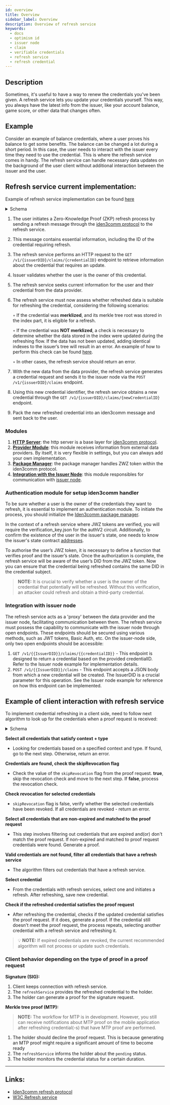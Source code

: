 ```yaml
---
id: overview
title: Overview
sidebar_label: Overview
description: Overview of refresh service
keywords:
  - docs
  - optimism id
  - issuer node
  - claim
  - verifiable credentials
  - refresh service
  - refresh credential
---
```


## Description

Sometimes, it's useful to have a way to renew the credentials you've been given. A refresh service lets you update your credentials yourself. This way, you always have the latest info from the issuer, like your account balance, game score, or other data that changes often.

## Example

Consider an example of balance credentials, where a user proves his balance to get some benefits. The balance can be changed a lot during a short period. In this case, the user needs to interact with the issuer every time they need to use the credential. This is where the refresh service comes in handy. The refresh service can handle necessary data updates on the background of the user client without additional interaction between the issuer and the user.

## Refresh service current implementation:

Example of refresh service implementation can be found [here](https://github.com/0xPolygonID/refresh-service)

<details>
  <summary>Schema</summary>
  <div align="center">
    <img src= {useBaseUrl("img/refresh-service.svg")} align="center" />
  </div>
</details>

1. The user initiates a Zero-Knowledge Proof (ZKP) refresh process by sending a refresh message through the [iden3comm protocol](https://iden3-communication.io/credentials/1.0/refresh/) to the refresh service.
2. This message contains essential information, including the ID of the credential requiring refresh.
3. The refresh service performs an HTTP request to the `GET /v1/{issuerDID}/claims/{credentialID}` endpoint to retrieve information about the credential that requires an update.
4. Issuer validates whether the user is the owner of this credential.
5. The refresh service seeks current information for the user and their credential from the data provider.
6. The refresh service must now assess whether refreshed data is suitable for refreshing the credential, considering the following scenarios:

   ◦ If the credential was **merklized**, and its merkle tree root was stored in the index part, it is eligible for a refresh.

   ◦ If the credential was **NOT merklized**, a check is necessary to determine whether the data stored in the index were updated during the refreshing flow. If the data has not been updated, adding identical indexes to the issuer’s tree will result in an error. An example of how to perform this check can be found [here](https://github.com/0xPolygonID/refresh-service/blob/e9c310fc3808e1f58ce108523b4fd07dd67800ed/service/refresh.go#L175).

   ◦ In other cases, the refresh service should return an error.

7. With the new data from the data provider, the refresh service generates a credential request and sends it to the issuer node via the `POST /v1/{issuerDID}/claims` endpoint.
8. Using this new credential identifier, the refresh service obtains a new credential through the `GET /v1/{issuerDID}/claims/{newCredentialID}` endpoint.
9. Pack the new refreshed credential into an iden3comm message and sent back to the user.

### Modules

1. **[HTTP Server](https://github.com/0xPolygonID/refresh-service/tree/main/server)**: the http server is a base layer for [iden3comm protocol](https://iden3-communication.io/).
2. **[Provider Module](https://github.com/0xPolygonID/refresh-service/tree/main/providers)**: this module receives information from external data providers. By itself, it is very flexible in settings, but you can always add your own implementation.
3. **[Package Manager](https://github.com/0xPolygonID/refresh-service/blob/main/packagemanager/packagemanager.go)**: the package manager handles ZWZ token within the iden3comm protocol.
4. **[Integration with the Issuer Node](https://github.com/0xPolygonID/refresh-service/blob/main/service/issuer.go)**: this module responsibles for communication with [issuer node](https://github.com/0xPolygonID/issuer-node/).

### Authentication module for setup iden3comm handler

To be sure whether a user is the owner of the credentials they want to refresh, it is essential to implement an authentication module. To initiate the process, you should initialize the [Iden3comm package manager](https://github.com/0xPolygonID/refresh-service/blob/main/packagemanager/packagemanager.go).

In the context of a refresh service where JWZ tokens are verified, you will require the verification_key.json for the authV2 circuit. Additionally, to confirm the existence of the user in the issuer's state, one needs to know the issuer's state contract [addresses](https://docs.iden3.io/contracts/state/).

To authorise the user’s JWZ token, it is necessary to define a function that verifies proof and the issuer’s state. Once the authorization is complete, the refresh service will be aware of the user’s DID from the JWZ token. Now you can ensure that the credential being refreshed contains the same DID in the credential subject.

> **NOTE:** It is crucial to verify whether a user is the owner of the credential that potentially will be refreshed. Without this verification, an attacker could refresh and obtain a third-party credential.

### Integration with issuer node

The refresh service acts as a 'proxy' between the data provider and the issuer node, facilitating communication between them. The refresh service must possess the capability to communicate with the issuer node through open endpoints. These endpoints should be secured using various methods, such as JWT tokens, Basic Auth, etc. On the issuer-node side, only two open endpoints should be accessible:

1. `GET /v1/{{IssuerDID}}/claims/{{credentialID}}` - This endpoint is designed to return a credential based on the provided credentialID. Refer to the Issuer node example for implementation details.
2. `POST /v1/{{IssuerDID}}/claims` - This endpoint accepts a JSON body from which a new credential will be created. The IssuerDID is a crucial parameter for this operation. See the Issuer node example for reference on how this endpoint can be implemented.

## Example of client interaction with refresh service

To implement credential refreshing in a client side, need to follow next algorithm to look up for the credentials when a proof request is received:

<details>
  <summary>Schema</summary>
  <div align="center">
    <img src= {useBaseUrl("img/auto-refresh.drawio.svg")} align="center"/>
  </div>
</details>

**Select all credentials that satisfy context + type**

- Looking for credentials based on a specified context and type. If found, go to the next step. Otherwise, return an error.

**Credentials are found, check the skipRevocation flag**

- Check the value of the `skipRevocation` flag from the proof request. **true**, skip the revocation check and move to the next step. If **false**, process the revocation check.

**Check revocation for selected credentials**

- `skipRevocation` flag is false, verify whether the selected credentials have been revoked. If all credentials are revoked - return an error.

**Select all credentials that are non-expired and matched to the proof request**

- This step involves filtering out credentials that are expired and(or) don't match the proof request. If non-expired and matched to proof request credentials were found. Generate a proof.

**Valid credentials are not found, filter all credentials that have a refresh service**

- The algorithm filters out credentials that have a refresh service.

**Select credential**

- From the credentials with refresh services, select one and initiates a refresh. After refreshing, save new credential.

**Check if the refreshed credential satisfies the proof request**

- After refreshing the credential, checks if the updated credential satisfies the proof request. If it does, generate a proof. If the credential still doesn't meet the proof request, the process repeats, selecting another credential with a refresh service and refreshing it.

> 💡 **NOTE:** If expired credentials are revoked, the current recommended algorithm will not process or update such credentials.

### Client behavior depending on the type of proof in a proof request

**Signature (SIG):**

1. Client keeps connection with refresh service.
1. The `refreshService` provides the refreshed credential to the holder.
1. The holder can generate a proof for the signature request.

**Merkle tree proof (MTP):**

> **NOTE:** The workflow for MTP is in development. However, you still can receive notifications about MTP proof on the mobile application after refreshing credential(-s) that have MTP proof are performed.

1. The holder should decline the proof request. This is because generating an MTP proof might require a significant amount of time to become ready
1. The `refreshService` informs the holder about the `pending` status.
1. The holder monitors the credential status for a certain duration.

---

## Links:

- [Iden3comm refresh protocol](https://iden3-communication.io/credentials/1.0/refresh)
- [W3C Refresh service](https://iden3-communication.io/w3c/refresh-service/overview)
